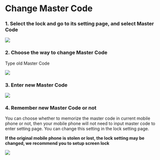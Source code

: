 # Change Master Code
### 1. Select the lock and go to its setting page, and select Master Code
![](https://initail.files.wordpress.com/2017/01/setting.jpg)

### 2. Choose the way to change Master Code
Type old Master Code

![](https://initail.files.wordpress.com/2017/01/changemc.jpg)

### 3. Enter new Master Code

![](https://initail.files.wordpress.com/2017/01/enternewmc.jpg)

### 4. Remember new Master Code or not
You can choose whether to memorize the master code in current mobile phone or not, then your mobile phone will not need to input master code to enter setting page. You can change this setting in the lock setting page.

**If the original mobile phone is stolen or lost, the lock setting may be changed, we recommend you to setup screen lock**

![](https://initail.files.wordpress.com/2017/01/remembermycode.jpg)




